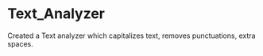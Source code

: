 # Text_Analyzer
Created a Text analyzer which capitalizes text, removes punctuations, extra spaces.
